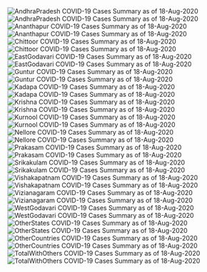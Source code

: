 <img src="https://deepuhub.github.io/COVID-19/GraphsGenerated/18-Aug-2020/AndhraPradesh_18-Aug-2020.jpg" alt="AndhraPradesh COVID-19 Cases Summary as of 18-Aug-2020">
<br>
<img src="https://deepuhub.github.io/COVID-19/GraphsGenerated/18-Aug-2020/Last24Hrs_AndhraPradesh_18-Aug-2020.jpg" alt="AndhraPradesh COVID-19 Cases Summary as of 18-Aug-2020">
<br>
<img src="https://deepuhub.github.io/COVID-19/GraphsGenerated/18-Aug-2020/Ananthapur_18-Aug-2020.jpg" alt="Ananthapur COVID-19 Cases Summary as of 18-Aug-2020">
<br>
<img src="https://deepuhub.github.io/COVID-19/GraphsGenerated/18-Aug-2020/Last24Hrs_Ananthapur_18-Aug-2020.jpg" alt="Ananthapur COVID-19 Cases Summary as of 18-Aug-2020">
<br>
<img src="https://deepuhub.github.io/COVID-19/GraphsGenerated/18-Aug-2020/Chittoor_18-Aug-2020.jpg" alt="Chittoor COVID-19 Cases Summary as of 18-Aug-2020">
<br>
<img src="https://deepuhub.github.io/COVID-19/GraphsGenerated/18-Aug-2020/Last24Hrs_Chittoor_18-Aug-2020.jpg" alt="Chittoor COVID-19 Cases Summary as of 18-Aug-2020">
<br>
<img src="https://deepuhub.github.io/COVID-19/GraphsGenerated/18-Aug-2020/EastGodavari_18-Aug-2020.jpg" alt="EastGodavari COVID-19 Cases Summary as of 18-Aug-2020">
<br>
<img src="https://deepuhub.github.io/COVID-19/GraphsGenerated/18-Aug-2020/Last24Hrs_EastGodavari_18-Aug-2020.jpg" alt="EastGodavari COVID-19 Cases Summary as of 18-Aug-2020">
<br>
<img src="https://deepuhub.github.io/COVID-19/GraphsGenerated/18-Aug-2020/Guntur_18-Aug-2020.jpg" alt="Guntur COVID-19 Cases Summary as of 18-Aug-2020">
<br>
<img src="https://deepuhub.github.io/COVID-19/GraphsGenerated/18-Aug-2020/Last24Hrs_Guntur_18-Aug-2020.jpg" alt="Guntur COVID-19 Cases Summary as of 18-Aug-2020">
<br>
<img src="https://deepuhub.github.io/COVID-19/GraphsGenerated/18-Aug-2020/Kadapa_18-Aug-2020.jpg" alt="Kadapa COVID-19 Cases Summary as of 18-Aug-2020">
<br>
<img src="https://deepuhub.github.io/COVID-19/GraphsGenerated/18-Aug-2020/Last24Hrs_Kadapa_18-Aug-2020.jpg" alt="Kadapa COVID-19 Cases Summary as of 18-Aug-2020">
<br>
<img src="https://deepuhub.github.io/COVID-19/GraphsGenerated/18-Aug-2020/Krishna_18-Aug-2020.jpg" alt="Krishna COVID-19 Cases Summary as of 18-Aug-2020">
<br>
<img src="https://deepuhub.github.io/COVID-19/GraphsGenerated/18-Aug-2020/Last24Hrs_Krishna_18-Aug-2020.jpg" alt="Krishna COVID-19 Cases Summary as of 18-Aug-2020">
<br>
<img src="https://deepuhub.github.io/COVID-19/GraphsGenerated/18-Aug-2020/Kurnool_18-Aug-2020.jpg" alt="Kurnool COVID-19 Cases Summary as of 18-Aug-2020">
<br>
<img src="https://deepuhub.github.io/COVID-19/GraphsGenerated/18-Aug-2020/Last24Hrs_Kurnool_18-Aug-2020.jpg" alt="Kurnool COVID-19 Cases Summary as of 18-Aug-2020">
<br>
<img src="https://deepuhub.github.io/COVID-19/GraphsGenerated/18-Aug-2020/Nellore_18-Aug-2020.jpg" alt="Nellore COVID-19 Cases Summary as of 18-Aug-2020">
<br>
<img src="https://deepuhub.github.io/COVID-19/GraphsGenerated/18-Aug-2020/Last24Hrs_Nellore_18-Aug-2020.jpg" alt="Nellore COVID-19 Cases Summary as of 18-Aug-2020">
<br>
<img src="https://deepuhub.github.io/COVID-19/GraphsGenerated/18-Aug-2020/Prakasam_18-Aug-2020.jpg" alt="Prakasam COVID-19 Cases Summary as of 18-Aug-2020">
<br>
<img src="https://deepuhub.github.io/COVID-19/GraphsGenerated/18-Aug-2020/Last24Hrs_Prakasam_18-Aug-2020.jpg" alt="Prakasam COVID-19 Cases Summary as of 18-Aug-2020">
<br>
<img src="https://deepuhub.github.io/COVID-19/GraphsGenerated/18-Aug-2020/Srikakulam_18-Aug-2020.jpg" alt="Srikakulam COVID-19 Cases Summary as of 18-Aug-2020">
<br>
<img src="https://deepuhub.github.io/COVID-19/GraphsGenerated/18-Aug-2020/Last24Hrs_Srikakulam_18-Aug-2020.jpg" alt="Srikakulam COVID-19 Cases Summary as of 18-Aug-2020">
<br>
<img src="https://deepuhub.github.io/COVID-19/GraphsGenerated/18-Aug-2020/Vishakapatnam_18-Aug-2020.jpg" alt="Vishakapatnam COVID-19 Cases Summary as of 18-Aug-2020">
<br>
<img src="https://deepuhub.github.io/COVID-19/GraphsGenerated/18-Aug-2020/Last24Hrs_Vishakapatnam_18-Aug-2020.jpg" alt="Vishakapatnam COVID-19 Cases Summary as of 18-Aug-2020">
<br>
<img src="https://deepuhub.github.io/COVID-19/GraphsGenerated/18-Aug-2020/Vizianagaram_18-Aug-2020.jpg" alt="Vizianagaram COVID-19 Cases Summary as of 18-Aug-2020">
<br>
<img src="https://deepuhub.github.io/COVID-19/GraphsGenerated/18-Aug-2020/Last24Hrs_Vizianagaram_18-Aug-2020.jpg" alt="Vizianagaram COVID-19 Cases Summary as of 18-Aug-2020">
<br>
<img src="https://deepuhub.github.io/COVID-19/GraphsGenerated/18-Aug-2020/WestGodavari_18-Aug-2020.jpg" alt="WestGodavari COVID-19 Cases Summary as of 18-Aug-2020">
<br>
<img src="https://deepuhub.github.io/COVID-19/GraphsGenerated/18-Aug-2020/Last24Hrs_WestGodavari_18-Aug-2020.jpg" alt="WestGodavari COVID-19 Cases Summary as of 18-Aug-2020">
<br>
<img src="https://deepuhub.github.io/COVID-19/GraphsGenerated/18-Aug-2020/OtherStates_18-Aug-2020.jpg" alt="OtherStates COVID-19 Cases Summary as of 18-Aug-2020">
<br>
<img src="https://deepuhub.github.io/COVID-19/GraphsGenerated/18-Aug-2020/Last24Hrs_OtherStates_18-Aug-2020.jpg" alt="OtherStates COVID-19 Cases Summary as of 18-Aug-2020">
<br>
<img src="https://deepuhub.github.io/COVID-19/GraphsGenerated/18-Aug-2020/OtherCountries_18-Aug-2020.jpg" alt="OtherCountries COVID-19 Cases Summary as of 18-Aug-2020">
<br>
<img src="https://deepuhub.github.io/COVID-19/GraphsGenerated/18-Aug-2020/Last24Hrs_OtherCountries_18-Aug-2020.jpg" alt="OtherCountries COVID-19 Cases Summary as of 18-Aug-2020">
<br>
<img src="https://deepuhub.github.io/COVID-19/GraphsGenerated/18-Aug-2020/TotalWithOthers_18-Aug-2020.jpg" alt="TotalWithOthers COVID-19 Cases Summary as of 18-Aug-2020">
<br>
<img src="https://deepuhub.github.io/COVID-19/GraphsGenerated/18-Aug-2020/Last24Hrs_TotalWithOthers_18-Aug-2020.jpg" alt="TotalWithOthers COVID-19 Cases Summary as of 18-Aug-2020">
<br>